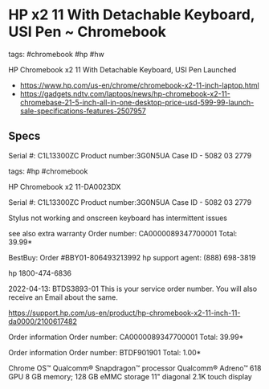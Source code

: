 # HP x2 11 With Detachable Keyboard, USI Pen ~ Chromebook

tags: #chromebook #hp #hw

HP Chromebook x2 11 With Detachable Keyboard, USI Pen Launched

* https://www.hp.com/us-en/chrome/chromebook-x2-11-inch-laptop.html
* https://gadgets.ndtv.com/laptops/news/hp-chromebook-x2-11-chromebase-21-5-inch-all-in-one-desktop-price-usd-599-99-launch-sale-specifications-features-2507957



## Specs

Serial #: C1L13300ZC
Product number:3G0N5UA
Case ID - 5082 03 2779

tags: #hp #chromebook

HP Chromebook x2 11-DA0023DX

Serial #: C1L13300ZC
Product number:3G0N5UA
Case ID - 5082 03 2779

Stylus not working and onscreen keyboard has intermittent issues

see also extra warranty
Order number: CA0000089347700001
Total:    39.99*

BestBuy: Order #BBY01-806493213992
hp support agent: (888) 698-3819

hp 1800-474-6836

2022-04-13: BTDS3893-01 This is your service order number. You will also receive an Email about the same.

https://support.hp.com/us-en/product/hp-chromebook-x2-11-inch-11-da0000/2100617482

Order information
Order number: CA0000089347700001
Total:    39.99*

Order information
Order number: BTDF901901
Total:    1.00*

Chrome OS™
Qualcomm® Snapdragon™ processor
Qualcomm® Adreno™ 618 GPU
8 GB memory; 128 GB eMMC storage
11" diagonal 2.1K touch display


